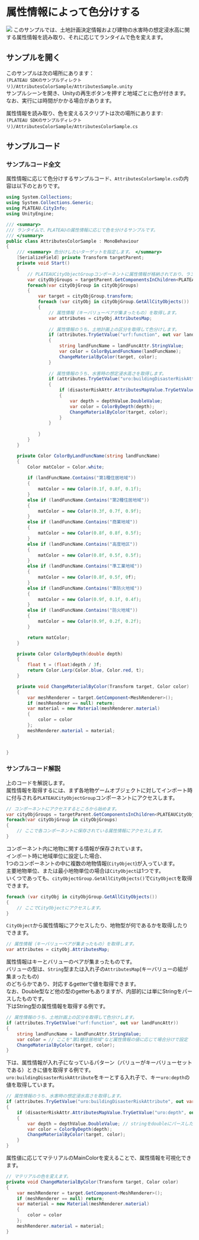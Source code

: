 # 属性情報によって色分けする
![](../resources/manual/changeColorByAttrs/screenShot.png)
このサンプルでは、土地計画決定情報および建物の水害時の想定浸水高に関する属性情報を読み取り、それに応じてランタイムで色を変えます。  

## サンプルを開く
このサンプルは次の場所にあります：  
```(PLATEAU SDKのサンプルディレクトリ)/AttributesColorSample/AttributesSample.unity```  
サンプルシーンを開き、Unityの再生ボタンを押すと地域ごとに色が付きます。  
なお、実行には時間がかかる場合があります。

属性情報を読み取り、色を変えるスクリプトは次の場所にあります:  
```(PLATEAU SDKのサンプルディレクトリ)/AttributesColorSample/AttributesColorSample.cs```

## サンプルコード

### サンプルコード全文
属性情報に応じて色分けするサンプルコード、`AttributesColorSample.cs`の内容は以下のとおりです。

```csharp
using System.Collections;
using System.Collections.Generic;
using PLATEAU.CityInfo;
using UnityEngine;

/// <summary>
/// ランタイムで、PLATEAUの属性情報に応じて色を分けるサンプルです。
/// </summary>
public class AttributesColorSample : MonoBehaviour
{
    /// <summary> 色分けしたいターゲットを指定します。 </summary>
    [SerializeField] private Transform targetParent;
    private void Start()
    {
        // PLATEAUCityObjectGroupコンポーネントに属性情報が格納されており、ランタイムで読み込むことができます。
        var cityObjGroups = targetParent.GetComponentsInChildren<PLATEAUCityObjectGroup>();
        foreach(var cityObjGroup in cityObjGroups)
        {
            var target = cityObjGroup.transform;
            foreach (var cityObj in cityObjGroup.GetAllCityObjects())
            {
                // 属性情報（キーバリューペアが集まったもの）を取得します。
                var attributes = cityObj.AttributesMap;
                
                // 属性情報のうち、土地計画上の区分を取得して色分けします。
                if (attributes.TryGetValue("urf:function", out var landFuncAttr))
                {
                    string landFuncName = landFuncAttr.StringValue;
                    var color = ColorByLandFuncName(landFuncName);
                    ChangeMaterialByColor(target, color);
                }
                
                // 属性情報のうち、水害時の想定浸水高さを取得します。
                if (attributes.TryGetValue("uro:buildingDisasterRiskAttribute", out var disasterRiskAttr))
                {
                    if (disasterRiskAttr.AttributesMapValue.TryGetValue("uro:depth", out var depthValue))
                    {
                        var depth = depthValue.DoubleValue;
                        var color = ColorByDepth(depth);
                        ChangeMaterialByColor(target, color);
                    }
                }
                
            }
        }
    }

    private Color ColorByLandFuncName(string landFuncName)
    {
        Color matColor = Color.white;
        
        if (landFuncName.Contains("第1種住居地域"))
        {
            matColor = new Color(0.1f, 0.8f, 0.1f);
        }
        else if (landFuncName.Contains("第2種住居地域"))
        {
            matColor = new Color(0.3f, 0.7f, 0.9f);
        }
        else if (landFuncName.Contains("商業地域"))
        {
            matColor = new Color(0.8f, 0.8f, 0.5f);
        }
        else if (landFuncName.Contains("高度地区"))
        {
            matColor = new Color(0.8f, 0.5f, 0.5f);
        }
        else if (landFuncName.Contains("準工業地域"))
        {
            matColor = new Color(0.8f, 0.5f, 0f);
        }
        else if (landFuncName.Contains("準防火地域"))
        {
            matColor = new Color(0.9f, 0.1f, 0.4f);
        }
        else if (landFuncName.Contains("防火地域"))
        {
            matColor = new Color(0.9f, 0.2f, 0.2f);
        }

        return matColor;
    }

    private Color ColorByDepth(double depth)
    {
        float t = (float)depth / 3f;
        return Color.Lerp(Color.blue, Color.red, t);
    }

    private void ChangeMaterialByColor(Transform target, Color color)
    {
        var meshRenderer = target.GetComponent<MeshRenderer>();
        if (meshRenderer == null) return;
        var material = new Material(meshRenderer.material)
        {
            color = color
        };
        meshRenderer.material = material;
    }
    

}

```

### サンプルコード解説
上のコードを解説します。  
属性情報を取得するには、まず各地物ゲームオブジェクトに対してインポート時に付与される`PLATEAUCityObjectGroup`コンポーネントにアクセスします。

```csharp
// コンポーネントにアクセスするところから始めます。
var cityObjGroups = targetParent.GetComponentsInChildren<PLATEAUCityObjectGroup>();
foreach(var cityObjGroup in cityObjGroups)
{
    // ここで各コンポーネントに保存されている属性情報にアクセスします。
}
```

コンポーネント内に地物に関する情報が保存されています。  
インポート時に地域単位に設定した場合、  
1つのコンポーネントの中に複数の地物情報(`CityObject`)が入っています。  
主要地物単位、または最小地物単位の場合は`CityObject`は1つです。  
いくつであっても、`cityObjectGroup.GetAllCityObjects()`で`CityObject`を取得できます。

```csharp
foreach (var cityObj in cityObjGroup.GetAllCityObjects())
{
    // ここでCityObjectにアクセスします。
}
```
`CityObject`から属性情報にアクセスしたり、地物型が何であるかを取得したりできます。

```csharp
// 属性情報（キーバリューペアが集まったもの）を取得します。
var attributes = cityObj.AttributesMap;
```

属性情報はキーとバリューのペアが集まったものです。  
バリューの型は、`String`型または入れ子の`AttributesMap`(キーバリューの組が集まったもの)  
のどちらかであり、対応するgetterで値を取得できます。  
なお、Double型など他の型のgetterもありますが、内部的には単にStringをパースしたものです。  
下はString型の属性情報を取得する例です。
```csharp
// 属性情報のうち、土地計画上の区分を取得して色分けします。
if (attributes.TryGetValue("urf:function", out var landFuncAttr))
{
    string landFuncName = landFuncAttr.StringValue;
    var color = // ここを"第1種住居地域"など属性情報の値に応じて場合分けで設定
    ChangeMaterialByColor(target, color);
}
```

下は、属性情報が入れ子になっているパターン（バリューがキーバリューセットである）ときに値を取得する例です。  
`uro:buildingDisasterRiskAttribute`をキーとする入れ子で、キー`uro:depth`の値を取得しています。
```csharp
// 属性情報のうち、水害時の想定浸水高さを取得します。
if (attributes.TryGetValue("uro:buildingDisasterRiskAttribute", out var disasterRiskAttr))
{
    if (disasterRiskAttr.AttributesMapValue.TryGetValue("uro:depth", out var depthValue))
    {
        var depth = depthValue.DoubleValue; // stringをdoubleにパースした値を取得します。
        var color = ColorByDepth(depth);
        ChangeMaterialByColor(target, color);
    }
}
```

属性値に応じてマテリアルのMainColorを変えることで、属性情報を可視化できます。
```csharp
// マテリアルの色を変えます。
private void ChangeMaterialByColor(Transform target, Color color)
{
    var meshRenderer = target.GetComponent<MeshRenderer>();
    if (meshRenderer == null) return;
    var material = new Material(meshRenderer.material)
    {
        color = color
    };
    meshRenderer.material = material;
}
```